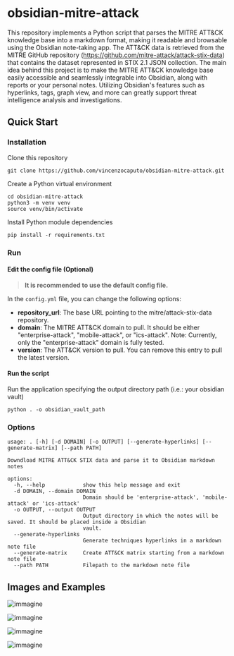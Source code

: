 # obsidian-mitre-attack

This repository implements a Python script that parses the MITRE ATT&CK knowledge base into a markdown format, making it readable and browsable using the Obsidian note-taking app. 
The ATT&CK data is retrieved from the MITRE GitHub repository (https://github.com/mitre-attack/attack-stix-data) that contains the dataset represented in STIX 2.1 JSON collection. The main idea behind this project is to make the MITRE ATT&CK knowledge base easily accessible and seamlessly integrable into Obsidian, along with reports or your personal notes. Utilizing Obsidian's features such as hyperlinks, tags, graph view, and more can greatly support threat intelligence analysis and investigations.

## Quick Start

### Installation

Clone this repository

```
git clone https://github.com/vincenzocaputo/obsidian-mitre-attack.git
```
Create a Python virtual environment

```
cd obsidian-mitre-attack
python3 -m venv venv
source venv/bin/activate
```

Install Python module dependencies
```
pip install -r requirements.txt
```

### Run

#### Edit the config file (Optional)

> **It is recommended to use the default config file.**


In the `config.yml` file, you can change the following options:

- **repository_url**: The base URL pointing to the mitre/attack-stix-data repository.
- **domain**: The MITRE ATT&CK domain to pull. It should be either "enterprise-attack", "mobile-attack", or "ics-attack". Note: Currently, only the "enterprise-attack" domain is fully tested.
- **version**: The ATT&CK version to pull. You can remove this entry to pull the latest version.


#### Run the script
Run the application specifying the output directory path (i.e.: your obsidian vault)

```
python . -o obsidian_vault_path
```

### Options

```
usage: . [-h] [-d DOMAIN] [-o OUTPUT] [--generate-hyperlinks] [--generate-matrix] [--path PATH]

Downdload MITRE ATT&CK STIX data and parse it to Obsidian markdown notes

options:
  -h, --help            show this help message and exit
  -d DOMAIN, --domain DOMAIN
                        Domain should be 'enterprise-attack', 'mobile-attack' or 'ics-attack'
  -o OUTPUT, --output OUTPUT
                        Output directory in which the notes will be saved. It should be placed inside a Obsidian
                        vault.
  --generate-hyperlinks
                        Generate techniques hyperlinks in a markdown note file
  --generate-matrix     Create ATT&CK matrix starting from a markdown note file
  --path PATH           Filepath to the markdown note file
```


## Images and Examples

![immagine](https://github.com/vincenzocaputo/obsidian-mitre-attack/assets/32276363/f9e3aa4d-fdae-44b7-9036-616ed9f61d69)

![immagine](https://github.com/vincenzocaputo/obsidian-mitre-attack/assets/32276363/67b600e4-9928-494e-ac55-bd1e2e2f1ddd)

![immagine](https://github.com/vincenzocaputo/obsidian-mitre-attack/assets/32276363/68edd2f7-4761-4696-9aa6-ad6c86bf153f)

![immagine](https://github.com/vincenzocaputo/obsidian-mitre-attack/assets/32276363/48e99e68-4d38-45f2-8255-c88648e8a5ce)




